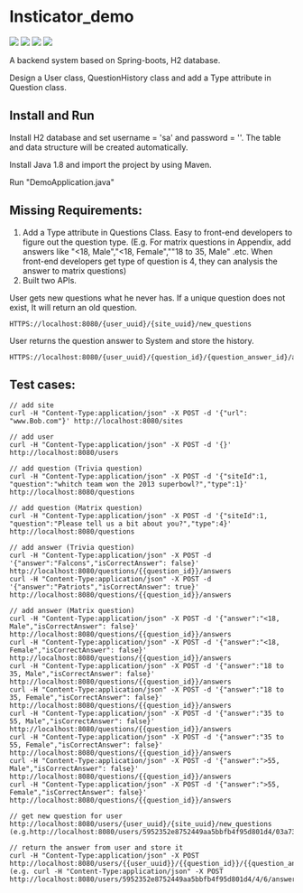 # Insticator_demo

![](https://img.shields.io/badge/Java-1.8-brightgreen)
![](https://img.shields.io/badge/SpringBoot-2.1.3.RELEASE-orange)
![](https://img.shields.io/badge/Plugin-JPA-red)
![](https://img.shields.io/badge/DB-H2-blue)

A backend system based on Spring-boots, H2 database.

Design a User class, QuestionHistory class and add a Type attribute in Question class.

## Install and Run
Install H2 database and set username = 'sa' and password = ''. 
The table and data structure will be created automatically.

Install Java 1.8 and import the project by using Maven.

Run "DemoApplication.java"

## Missing Requirements:
1) Add a Type attribute in Questions Class. Easy to front-end developers to figure out the question type. 
(E.g. For matrix questions in Appendix, add answers like "<18, Male","<18, Female",""18 to 35, Male" .etc. 
When front-end developers get type of question is 4, they can analysis the answer to matrix questions)
2) Built two APIs. 

User gets new questions what he never has. If a unique question does not exist, It will return an old question.
````
HTTPS://localhost:8080/{user_uuid}/{site_uuid}/new_questions
````

User returns the question answer to System and store the history.
````
HTTPS://localhost:8080/{user_uuid}/{question_id}/{question_answer_id}/answer"
````

## Test cases:
```
// add site
curl -H "Content-Type:application/json" -X POST -d '{"url": "www.Bob.com"}' http://localhost:8080/sites

// add user
curl -H "Content-Type:application/json" -X POST -d '{}' http://localhost:8080/users          

// add question (Trivia question)
curl -H "Content-Type:application/json" -X POST -d '{"siteId":1, "question":"whitch team won the 2013 superbowl?","type":1}' http://localhost:8080/questions

// add question (Matrix question)
curl -H "Content-Type:application/json" -X POST -d '{"siteId":1, "question":"Please tell us a bit about you?","type":4}' http://localhost:8080/questions

// add answer (Trivia question)
curl -H "Content-Type:application/json" -X POST -d '{"answer":"Falcons","isCorrectAnswer": false}' http://localhost:8080/questions/{{question_id}}/answers
curl -H "Content-Type:application/json" -X POST -d '{"answer":"Patriots","isCorrectAnswer": true}' http://localhost:8080/questions/{{question_id}}/answers

// add answer (Matrix question)
curl -H "Content-Type:application/json" -X POST -d '{"answer":"<18, Male","isCorrectAnswer": false}' http://localhost:8080/questions/{{question_id}}/answers
curl -H "Content-Type:application/json" -X POST -d '{"answer":"<18, Female","isCorrectAnswer": false}' http://localhost:8080/questions/{{question_id}}/answers
curl -H "Content-Type:application/json" -X POST -d '{"answer":"18 to 35, Male","isCorrectAnswer": false}' http://localhost:8080/questions/{{question_id}}/answers
curl -H "Content-Type:application/json" -X POST -d '{"answer":"18 to 35, Female","isCorrectAnswer": false}' http://localhost:8080/questions/{{question_id}}/answers
curl -H "Content-Type:application/json" -X POST -d '{"answer":"35 to 55, Male","isCorrectAnswer": false}' http://localhost:8080/questions/{{question_id}}/answers
curl -H "Content-Type:application/json" -X POST -d '{"answer":"35 to 55, Female","isCorrectAnswer": false}' http://localhost:8080/questions/{{question_id}}/answers
curl -H "Content-Type:application/json" -X POST -d '{"answer":">55, Male","isCorrectAnswer": false}' http://localhost:8080/questions/{{question_id}}/answers
curl -H "Content-Type:application/json" -X POST -d '{"answer":">55, Female","isCorrectAnswer": false}' http://localhost:8080/questions/{{question_id}}/answers

// get new question for user
http://localhost:8080/users/{user_uuid}/{site_uuid}/new_questions
(e.g.http://localhost:8080/users/5952352e8752449aa5bbfb4f95d801d4/03a7384afcb14cf0a9a0df4cf82715b6/new_questions)

// return the answer from user and store it
curl -H "Content-Type:application/json" -X POST http://localhost:8080/users/{{user_uuid}}/{{question_id}}/{{question_answer_id}}/answer
(e.g. curl -H "Content-Type:application/json" -X POST http://localhost:8080/users/5952352e8752449aa5bbfb4f95d801d4/4/6/answer)
```


